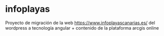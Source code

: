 # infoplayas

Proyecto de migración de la web https://www.infoplayascanarias.es/ del wordpress a tecnología angular + contenido de la plataforma arcgis online